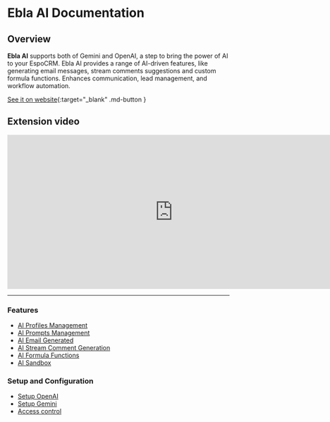 # Ebla AI Documentation

## Overview <a href="https://www.eblasoft.com.tr/espocrm-extension-page/ebla-ai-for-espocrm" target="_blank" id="ext-version" data-id="65b0a98839f5ca186"></a>

**Ebla AI** supports both of Gemini and OpenAI, a step to bring the power of AI to your EspoCRM.
Ebla AI provides a range of AI-driven features, like generating email messages, stream comments suggestions and custom formula functions.
Enhances communication, lead management, and workflow automation.

[See it on website](https://www.eblasoft.com.tr/espocrm-extension-page/ebla-ai-for-espocrm){:target="_blank" .md-button }

## Extension video

<iframe width="750" height="350" src="https://www.youtube.com/embed/" frameborder="0" allow="accelerometer; autoplay; clipboard-write; encrypted-media; gyroscope; picture-in-picture" allowfullscreen></iframe>

---

### Features

- [AI Profiles Management](features/ai-profiles.md)
- [AI Prompts Management](features/ai-prompts.md)
- [AI Email Generated](features/email-reply.md)
- [AI Stream Comment Generation](features/stream-comment.md)
- [AI Formula Functions](features/formula.md)
- [AI Sandbox](features/sandbox.md)

### Setup and Configuration

- [Setup OpenAI](providers/openai-setup.md)
- [Setup Gemini](providers/gemini-setup.md)
- [Access control](features/access-control.md)
